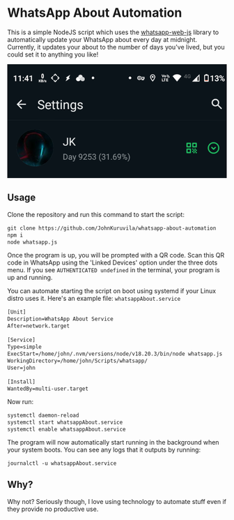 # WhatsApp About Automation

This is a simple NodeJS script which uses the [whatsapp-web-js](https://github.com/pedroslopez/whatsapp-web.js) library to automatically update your WhatsApp about every day at midnight. Currently, it updates your about to the number of days you've lived, but you could set it to anything you like!

![about-example-image](./images/about-image.png)

## Usage

Clone the repository and run this command to start the script:

```
git clone https://github.com/JohnKuruvila/whatsapp-about-automation
npm i
node whatsapp.js
```

Once the program is up, you will be prompted with a QR code. Scan this QR code in WhatsApp using the 'Linked Devices' option under the three dots menu. If you see `AUTHENTICATED undefined` in the terminal, your program is up and running.

You can automate starting the script on boot using systemd if your Linux distro uses it. Here's an example file:
`whatsappAbout.service`

```
[Unit]
Description=WhatsApp About Service
After=network.target

[Service]
Type=simple
ExecStart=/home/john/.nvm/versions/node/v18.20.3/bin/node whatsapp.js
WorkingDirectory=/home/john/Scripts/whatsapp/
User=john

[Install]
WantedBy=multi-user.target
```

Now run:

```
systemctl daemon-reload
systemctl start whatsappAbout.service
systemctl enable whatsappAbout.service
```

The program will now automatically start running in the background when your system boots. You can see any logs that it outputs by running:

```
journalctl -u whatsappAbout.service
```

## Why?

Why not? Seriously though, I love using technology to automate stuff even if they provide no productive use.
